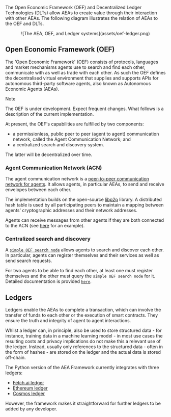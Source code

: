 
The Open Economic Framework (OEF) and Decentralized Ledger Technologies (DLTs) allow AEAs to create value through their interaction with other AEAs. The following diagram illustrates the relation of AEAs to the OEF and DLTs.

<center>![The AEA, OEF, and Ledger systems](assets/oef-ledger.png)</center>

## Open Economic Framework (OEF)

The 'Open Economic Framework' (OEF) consists of protocols, languages and market mechanisms agents use to search and find each other, communicate with as well as trade with each other. As such the OEF defines the decentralised virtual environment that supplies and supports APIs for autonomous third-party software agents, also known as Autonomous Economic Agents (AEAs).

<div class="admonition note">
  <p class="admonition-title">Note</p>
  <p>The OEF is under development. Expect frequent changes. What follows is a description of the current implementation.</p>
</div>

At present, the OEF's capabilities are fulfilled by two components:

- a permissionless, public peer to peer (agent to agent) communication network, called the Agent Communication Network; and
- a centralized search and discovery system.

The latter will be decentralized over time.

### Agent Communication Network (ACN)

The agent communication network is a <a href="../acn">peer-to-peer communication network for agents</a>. It allows agents, in particular AEAs, to send and receive envelopes between each other.

The implementation builds on the open-source <a href="https://libp2p.io/" target="_blank">libp2p</a> library. A distributed hash table is used by all participating peers to maintain a mapping between agents' cryptographic addresses and their network addresses.

Agents can receive messages from other agents if they are both connected to the ACN (see <a href="../p2p-connection">here</a> for an example).

### Centralized search and discovery

A <a href="../simple-oef">`simple OEF search node`</a> allows agents to search and discover each other. In particular, agents can register themselves and their services as well as send search requests.

For two agents to be able to find each other, at least one must register themselves and the other must query the `simple OEF search node` for it. Detailed documentation is provided <a href="../simple-oef">`here`</a>.

<!-- <details><summary>Click here for a local development alternative (deprecated).</summary>
<p>

For local development, you can use an `OEF search and communication node`. This node consists of two parts. A `search node` part enables agents to register their services and search and discover other agents' services. A `communication node` part enables agents to communicate with each other.

For two agents to be able to find each other, at least one must register as a service and the other must query the `OEF search node` for this service. For an example of such an interaction see <a href="../skill-guide" target="_blank">this guide</a>.

Agents can receive messages from other agents if they are both connected to the same `OEF communication node`.

Currently, you need to run your own `OEF search and communication node` for local development and testing. To start an `OEF search and communication node` follow the <a href="../quickstart/#preliminaries">Preliminaries</a> sections from the AEA quick start. Then run:

``` bash
python scripts/oef/launch.py -c ./scripts/oef/launch_config.json
```

When it is live you will see the sentence 'A thing of beauty is a joy forever...'.

To view the `OEF search and communication node` logs for debugging, navigate to `data/oef-logs`.

To connect to an `OEF search and communication node` an AEA uses the `OEFConnection` connection package (`fetchai/oef:0.7.0`).

If you experience any problems launching the `OEF search and communication node` then consult [this](https://docs.google.com/document/d/1x_hFwEIXHlr_JCkuIv-izxSz0tN-7kSmSc-g32ImL1U/edit?usp=sharing) guide.

### Installing docker

<div class="admonition note">
  <p class="admonition-title">Note</p>
  <p>For the purpose of the quickstart only, you can skip installation of docker.</p>
</div>

At some point, you will need [Docker](https://www.docker.com/) installed on your machine
(e.g. to run an [OEF search and communication node](../oef-ledger)).

### Download the scripts and examples directories

<div class="admonition note">
  <p class="admonition-title">Note</p>
  <p>For the purpose of the quickstart only, you can skip downloading the scripts and examples directories.</p>
</div>

Download folders containing examples and scripts:
``` bash
svn export https://github.com/fetchai/agents-aea.git/trunk/examples
svn export https://github.com/fetchai/agents-aea.git/trunk/scripts
```
You can install the `svn` command with (`brew install subversion` or `sudo apt-get install subversion`).

</p>
</details> -->

## Ledgers

Ledgers enable the AEAs to complete a transaction, which can involve the transfer of funds to each other or the execution of smart contracts. They ensure the truth and integrity of agent to agent interactions.

Whilst a ledger can, in principle, also be used to store structured data - for instance, training data in a machine learning model - in most use cases the resulting costs and privacy implications do not make this a relevant use of the ledger. Instead, usually only references to the structured data - often in the form of hashes - are stored on the ledger and the actual data is stored off-chain.

The Python version of the AEA Framework currently integrates with three ledgers:

- [Fetch.ai ledger](https://docs.fetch.ai/ledger/)
- [Ethereum ledger](https://ethereum.org/build/)
- [Cosmos ledger](https://cosmos.network/sdk)

However, the framework makes it straightforward for further ledgers to be added by any developer.
